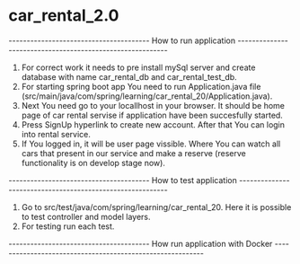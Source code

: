 # car_rental_2.0
--------------------------------------- How to run application ----------------------------------------------------------

1. For correct work it needs to pre install mySql server and create database with name car_rental_db and car_rental_test_db.
2. For starting spring boot app You need to run Application.java file (src/main/java/com/spring/learning/car_rental_20/Application.java).
3. Next You need go to your locallhost in your browser. It should be home page of car rental servise if application have been succesfully started.
4. Press SignUp hyperlink to create new account. After that You can login into rental service.
5. If You logged in, it will be user page vissible. Where You can watch all cars that present in our service and make a reserve (reserve functionality is on develop stage now).


--------------------------------------- How to test application ----------------------------------------------------------

1. Go to src/test/java/com/spring/learning/car_rental_20. Here it is possible to test controller and model layers. 
2. For testing run each test.

--------------------------------------- How run application with Docker ----------------------------------------------------------

